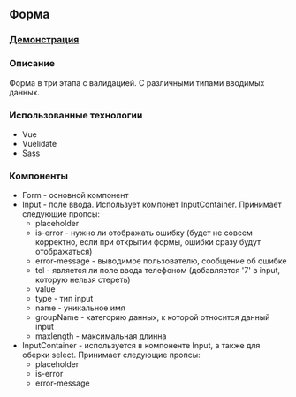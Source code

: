 ## Форма

### [Демонстрация](https://murat29.github.io/test-task-vue-form/)

### Описание 
Форма в три этапа с валидацией. С различными типами вводимых данных.

### Использованные технологии
* Vue
* Vuelidate
* Sass

### Компоненты
* Form - основной компонент
* Input - поле ввода. Использует компонет InputContainer. Принимает следующие пропсы:
  * placeholder
  * is-error - нужно ли отображать ошибку (будет не совсем корректно, если при открытии формы, ошибки сразу будут отображаться)
  * error-message - выводимое пользователю, сообщение об ошибке
  * tel - является ли поле ввода телефоном (добавляется '7' в input, которую нельзя стереть)
  * value
  * type - тип input
  * name - уникальное имя
  * groupName - категорию данных, к которой относится данный input
  * maxlength - максимальная длинна
* InputContainer - используется в компоненте Input, а также для оберки select. Принимает следующие пропсы:
  * placeholder
  * is-error
  * error-message
